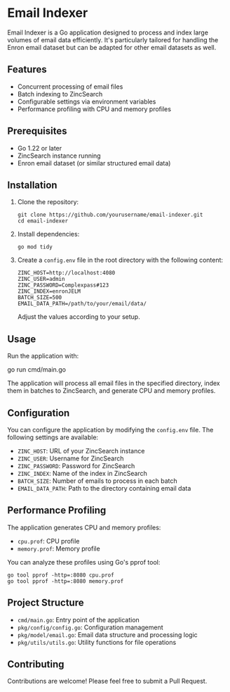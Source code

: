 # Email Indexer

Email Indexer is a Go application designed to process and index large volumes of email data efficiently. It's particularly tailored for handling the Enron email dataset but can be adapted for other email datasets as well.

## Features

- Concurrent processing of email files
- Batch indexing to ZincSearch
- Configurable settings via environment variables
- Performance profiling with CPU and memory profiles

## Prerequisites

- Go 1.22 or later
- ZincSearch instance running
- Enron email dataset (or similar structured email data)

## Installation

1. Clone the repository:
   ```
   git clone https://github.com/yourusername/email-indexer.git
   cd email-indexer
   ```

2. Install dependencies:
   ```
   go mod tidy
   ```

3. Create a `config.env` file in the root directory with the following content:
   ```
   ZINC_HOST=http://localhost:4080
   ZINC_USER=admin
   ZINC_PASSWORD=Complexpass#123
   ZINC_INDEX=enronJELM
   BATCH_SIZE=500
   EMAIL_DATA_PATH=/path/to/your/email/data/
   ```
   Adjust the values according to your setup.

## Usage

Run the application with:

go run cmd/main.go


The application will process all email files in the specified directory, index them in batches to ZincSearch, and generate CPU and memory profiles.

## Configuration

You can configure the application by modifying the `config.env` file. The following settings are available:

- `ZINC_HOST`: URL of your ZincSearch instance
- `ZINC_USER`: Username for ZincSearch
- `ZINC_PASSWORD`: Password for ZincSearch
- `ZINC_INDEX`: Name of the index in ZincSearch
- `BATCH_SIZE`: Number of emails to process in each batch
- `EMAIL_DATA_PATH`: Path to the directory containing email data

## Performance Profiling

The application generates CPU and memory profiles:

- `cpu.prof`: CPU profile
- `memory.prof`: Memory profile

You can analyze these profiles using Go's pprof tool:

```
go tool pprof -http=:8080 cpu.prof
go tool pprof -http=:8080 memory.prof
```

## Project Structure

- `cmd/main.go`: Entry point of the application
- `pkg/config/config.go`: Configuration management
- `pkg/model/email.go`: Email data structure and processing logic
- `pkg/utils/utils.go`: Utility functions for file operations

## Contributing

Contributions are welcome! Please feel free to submit a Pull Request.
